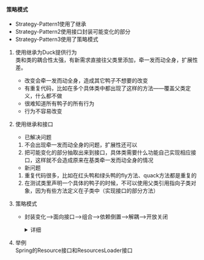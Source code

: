 #### 策略模式
- Strategy-Pattern1使用了继承
- Strategy-Pattern2使用接口封装可能变化的部分
- Strategy-Pattern3使用了策略模式
1. 使用继承为Duck提供行为   
类和类的耦合性太强，有新需求直接往父类里添加，牵一发而动全身，扩展性差。
   - 改变会牵一发而动全身，造成其它鸭子不想要的改变
   - 有重复代码，比如在多个具体类中都出现了这样的方法——覆盖父类定义，什么都不做
   - 很难知道所有鸭子的所有行为
   - 行为不容易改变
2. 使用继承和接口   
   - 已解决问题   
    1. 不会出现牵一发而动全身的问题，扩展性还可以   
    2. 把可能变化的部分抽取出来到接口，具体类需要什么功能自己实现相应接口，这样就不会造成原来在基类牵一发而动全身的情况
   - 新问题   
    1. 重复代码很多，比如在红头鸭和绿头鸭的fly方法、quack方法都是重复的
    2. 在测试类里声明一个具体的鸭子的时候，不可以使用父类引用指向子类对象，因为有些方法定义在子类中（实现接口的部分方法）

3. 策略模式
   - 封装变化-->面向接口-->组合-->依赖倒置-->解耦-->开放关闭
   
      <details>
      <summary>详细</summary>

      把可能发生变化的部分封装成算法族-->算法族面向接口编程-->组合-->解耦-->开放关闭
      </details>
   
4. 举例   
Spring的Resource接口和ResourcesLoader接口   



